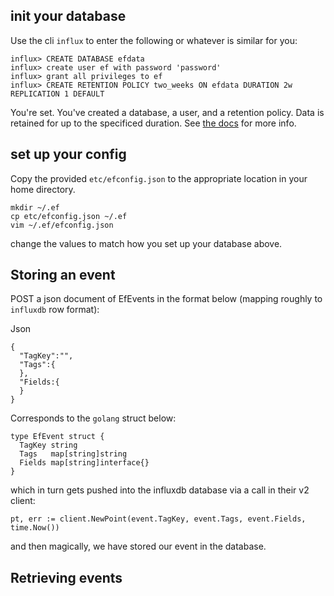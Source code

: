 
## init your database

Use the cli `influx` to enter the following or whatever is similar for you:

    influx> CREATE DATABASE efdata
    influx> create user ef with password 'password'
    influx> grant all privileges to ef
    influx> CREATE RETENTION POLICY two_weeks ON efdata DURATION 2w REPLICATION 1 DEFAULT

You're set.  You've created a database, a user, and a retention policy.  Data is retained for up to the specificed duration.  See [the docs](https://docs.influxdata.com/influxdb/v0.10/query_language/database_management/#retention-policy-management) for more info. 


## set up your config

Copy the provided `etc/efconfig.json` to the appropriate location in your home directory.

    mkdir ~/.ef
    cp etc/efconfig.json ~/.ef
    vim ~/.ef/efconfig.json

change the values to match how you set up your database above.


## Storing an event

POST a json document of  EfEvents in the format below (mapping roughly to `influxdb` row format):

Json

    {
      "TagKey":"",
      "Tags":{
      },
      "Fields:{
      }
    }
   

Corresponds to the `golang` struct below:

    type EfEvent struct {
      TagKey string
      Tags   map[string]string
      Fields map[string]interface{}
    }


which in turn gets pushed into the influxdb database via a call in their v2 client:

    pt, err := client.NewPoint(event.TagKey, event.Tags, event.Fields, time.Now())

and then magically, we have stored our event in the database.


## Retrieving events
